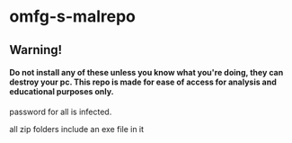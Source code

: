 # omfg-s-malrepo

## Warning!

#### Do not install any of these unless you know what you're doing, they can destroy your pc. This repo is made for ease of access for analysis and educational purposes only.


password for all is infected.

all zip folders include an exe file in it
